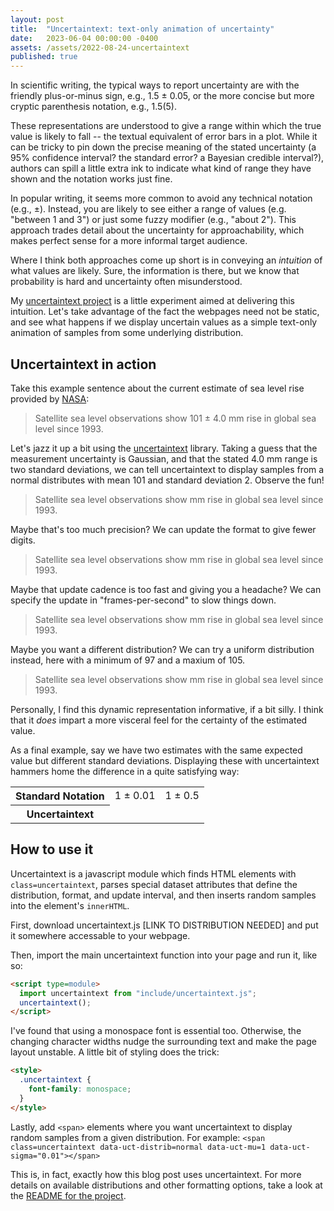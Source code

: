 ```yaml
---
layout: post
title:  "Uncertaintext: text-only animation of uncertainty"
date:   2023-06-04 00:00:00 -0400
assets: /assets/2022-08-24-uncertaintext
published: true 
---
```


<script type=module>
  import uncertaintext from "{{page.assets}}/uncertaintext.js";
  uncertaintext();
</script>

<style>
  .uncertaintext {
    font-family: monospace;
  }
</style>

In scientific writing, the typical ways to report uncertainty are with the
friendly plus-or-minus sign, e.g., 1.5 ± 0.05, or the more concise but more
cryptic parenthesis notation, e.g., 1.5(5).

These representations are understood to give a range within which the true
value is likely to fall -- the textual equivalent of error bars in a plot.
While it can be tricky to pin down the precise meaning of the stated
uncertainty (a 95% confidence interval? the standard error? a Bayesian credible
interval?), authors can spill a little extra ink to indicate what kind of range
they have shown and the notation works just fine.

In popular writing, it seems more common to avoid any technical notation (e.g.,
±). Instead, you are likely to see either a range of values (e.g. "between 1 and 3")
or just some fuzzy modifier (e.g., "about 2"). This approach trades detail
about the uncertainty for approachability, which makes perfect sense for a 
more informal target audience.

Where I think both approaches come up short is in conveying an _intuition_ of
what values are likely. Sure, the information is there, but we know that
probability is hard and uncertainty often misunderstood.

My [uncertaintext project][uncertaintext-repo] is a little experiment aimed at
delivering this intuition. Let's take advantage of the fact the webpages need
not be static, and see what happens if we display uncertain values as a simple
text-only animation of samples from some underlying distribution. 

## Uncertaintext in action

Take this example sentence about the current estimate of sea level rise
provided by [NASA][nasa-sea-level]:

> Satellite sea level observations show 101 ± 4.0 mm rise in global sea level since 1993.

Let's jazz it up a bit using the [uncertaintext][uncertaintext-repo] library.
Taking a guess that the measurement uncertainty is Gaussian, and that the
stated 4.0 mm range is two standard deviations, we can tell uncertaintext to
display samples from a normal distributes with mean 101 and standard deviation
2. Observe the fun!

<blockquote>
  Satellite sea level observations show 
  <span class=uncertaintext data-uct-distrib=normal data-uct-mu=101 data-uct-sigma=2 data-uct-format="&nbsp;>6.2f"></span> mm 
  rise in global sea level since 1993.
</blockquote>

Maybe that's too much precision? We can update the format to give fewer digits.

<blockquote>
  Satellite sea level observations show 
  <span class=uncertaintext data-uct-distrib=normal data-uct-mu=101 data-uct-sigma=2 data-uct-format="&nbsp;>3d"></span> mm 
  rise in global sea level since 1993.
</blockquote>

Maybe that update cadence is too fast and giving you a headache? We can specify
the update in "frames-per-second" to slow things down.

<blockquote>
  Satellite sea level observations show 
  <span class=uncertaintext data-uct-distrib=normal data-uct-mu=101 data-uct-sigma=2 data-uct-format="&nbsp;>3d" data-uct-fps=1></span> mm 
  rise in global sea level since 1993.
</blockquote>

Maybe you want a different distribution? We can try a uniform distribution
instead, here with a minimum of 97 and a maxium of 105.

<blockquote>
  Satellite sea level observations show 
  <span class=uncertaintext data-uct-distrib=uniform data-uct-min=97 data-uct-max=105 data-uct-format="&nbsp;>3d" data-uct-fps=1></span> mm 
  rise in global sea level since 1993.
</blockquote>

Personally, I find this dynamic representation informative, if a bit silly. I
think that it _does_ impart a more visceral feel for the certainty of the
estimated value. 

As a final example, say we have two estimates with the same expected value but
different standard deviations. Displaying these with uncertaintext hammers home
the difference in a quite satisfying way:

<table>
  <tr>
    <th> Standard Notation </th>
    <td> 1 ± 0.01 </td> 
    <td> 1 ± 0.5 </td> 
  </tr>
  <tr>
    <th> Uncertaintext </th>
    <td><span class=uncertaintext data-uct-distrib=normal data-uct-mu=1 data-uct-sigma="0.01" data-uct-format="&nbsp;>.2f" data-uct-fps=2></span></td>
    <td><span class=uncertaintext data-uct-distrib=normal data-uct-mu=1 data-uct-sigma="0.5" data-uct-format="&nbsp;>.2f" data-uct-fps=2></span></td>
  </tr>
</table>

## How to use it

Uncertaintext is a javascript module which finds HTML elements with
`class=uncertaintext`, parses special dataset attributes that define the
distribution, format, and update interval, and then inserts random samples into
the element's `innerHTML`.

First, download uncertaintext.js [LINK TO DISTRIBUTION NEEDED] and put it
somewhere accessable to your webpage. 

Then, import the main uncertaintext function into your page and run it, like so:
```html
<script type=module>
  import uncertaintext from "include/uncertaintext.js";
  uncertaintext();
</script>
```

I've found that using a monospace font is essential too. Otherwise, the
changing character widths nudge the surrounding text and make the page layout
unstable. A little bit of styling does the trick:
```html
<style>
  .uncertaintext {
    font-family: monospace;
  }
</style>
```

Lastly, add `<span>` elements where you want uncertaintext to display random
samples from a given distribution. For example:
`<span class=uncertaintext data-uct-distrib=normal data-uct-mu=1 data-uct-sigma="0.01"></span>`

This is, in fact, exactly how this blog post uses uncertaintext. For more
details on available distributions and other formatting options, take a look at
the [README for the project][uncertaintext-repo].

[uncertaintext-repo]: https://github.com/keithfma/uncertaintext
[nasa-sea-level]: https://climate.nasa.gov/vital-signs/sea-level/
